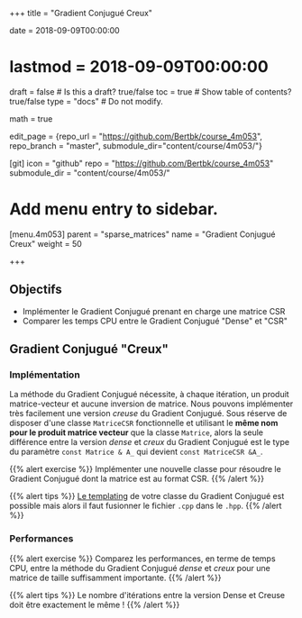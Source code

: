 +++
title = "Gradient Conjugué Creux"

date = 2018-09-09T00:00:00
# lastmod = 2018-09-09T00:00:00

draft = false  # Is this a draft? true/false
toc = true  # Show table of contents? true/false
type = "docs"  # Do not modify.

math = true

edit_page = {repo_url = "https://github.com/Bertbk/course_4m053", repo_branch = "master", submodule_dir="content/course/4m053/"}

[git]
  icon = "github"
  repo = "https://github.com/Bertbk/course_4m053"
  submodule_dir = "content/course/4m053/"

# Add menu entry to sidebar.
[menu.4m053]
  parent = "sparse_matrices"
  name = "Gradient Conjugué Creux"
  weight = 50

+++

## Objectifs

- Implémenter le Gradient Conjugué prenant en charge une matrice CSR
- Comparer les temps CPU entre le Gradient Conjugué "Dense" et "CSR"


## Gradient Conjugué "Creux"

### Implémentation

La méthode du Gradient Conjugué nécessite, à chaque itération, un produit matrice-vecteur et aucune inversion de matrice. Nous pouvons implémenter très facilement une version *creuse* du Gradient Conjugué. Sous réserve de disposer d'une classe `MatriceCSR` fonctionnelle et utilisant le **même nom pour le produit matrice vecteur** que la classe `Matrice`, alors la seule différence entre la version *dense* et *creux* du Gradient Conjugué est le type du paramètre `const Matrice & A_` qui devient `const MatriceCSR &A_`.


{{% alert exercise %}}
Implémenter une nouvelle classe pour résoudre le Gradient Conjugué dont la matrice est au format CSR.
{{% /alert %}}


{{% alert tips %}}
[Le templating](openclassrooms.com/courses/c-les-templates) de votre classe du Gradient Conjugué est possible mais alors il faut fusionner le fichier `.cpp` dans le `.hpp`.
{{% /alert %}}


### Performances

{{% alert exercise %}}
Comparez les performances, en terme de temps CPU, entre la méthode du Gradient Conjugué *dense* et *creux* pour une matrice de taille suffisamment importante.
{{% /alert %}}

{{% alert tips %}}
Le nombre d'itérations entre la version Dense et Creuse doit être exactement le même !
{{% /alert %}}
